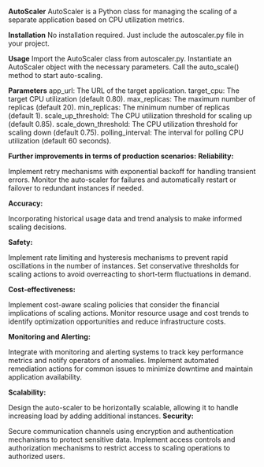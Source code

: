 **AutoScaler**
AutoScaler is a Python class for managing the scaling of a separate application based on CPU utilization metrics.

**Installation**
No installation required. Just include the autoscaler.py file in your project.

**Usage**
Import the AutoScaler class from autoscaler.py.
Instantiate an AutoScaler object with the necessary parameters.
Call the auto_scale() method to start auto-scaling.

**Parameters**
app_url: The URL of the target application.
target_cpu: The target CPU utilization (default 0.80).
max_replicas: The maximum number of replicas (default 20).
min_replicas: The minimum number of replicas (default 1).
scale_up_threshold: The CPU utilization threshold for scaling up (default 0.85).
scale_down_threshold: The CPU utilization threshold for scaling down (default 0.75).
polling_interval: The interval for polling CPU utilization (default 60 seconds).


**Further improvements in terms of production scenarios:**
**Reliability:**

Implement retry mechanisms with exponential backoff for handling transient errors.
Monitor the auto-scaler for failures and automatically restart or failover to redundant instances if needed.

**Accuracy:**

Incorporating historical usage data and trend analysis to make informed scaling decisions.

**Safety:**

Implement rate limiting and hysteresis mechanisms to prevent rapid oscillations in the number of instances.
Set conservative thresholds for scaling actions to avoid overreacting to short-term fluctuations in demand.

**Cost-effectiveness:**

Implement cost-aware scaling policies that consider the financial implications of scaling actions.
Monitor resource usage and cost trends to identify optimization opportunities and reduce infrastructure costs.

**Monitoring and Alerting:**

Integrate with monitoring and alerting systems to track key performance metrics and notify operators of anomalies.
Implement automated remediation actions for common issues to minimize downtime and maintain application availability.

**Scalability:**

Design the auto-scaler to be horizontally scalable, allowing it to handle increasing load by adding additional instances.
**Security:**

Secure communication channels using encryption and authentication mechanisms to protect sensitive data.
Implement access controls and authorization mechanisms to restrict access to scaling operations to authorized users.
